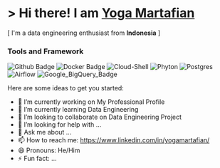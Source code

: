 # > Hi there! I am [Yoga Martafian](https://www.linkedin.com/in/yogamartafian/)
[ I'm a data engineering enthusiast from **Indonesia** ]

### Tools and Framework
![Github Badge](https://img.shields.io/badge/Github-black?logo=github)
![Docker Badge](https://img.shields.io/badge/Docker-2496ED?logo=docker&logoColor=fff&style=flat-square)
![Cloud-Shell](https://img.shields.io/badge/Cloud-Shell-blue?logo=googlecloud)
![Phyton](https://img.shields.io/badge/Phyton-white?logo=python)
![Postgres](https://img.shields.io/badge/Postgres-blue?logo=postgresql&logoColor=white)
![Airflow](https://img.shields.io/badge/Airflow-green?logo=apacheairflow&logoColor=white)
![Google_BigQuery_Badge](https://img.shields.io/badge/BigQuery-white?logo=googlebigquery)

Here are some ideas to get you started:

- 🔭 I’m currently working on My Professional Profile
- 🌱 I’m currently learning Data Engineering
- 👯 I’m looking to collaborate on Data Engineering Project
- 🤔 I’m looking for help with ...
- 💬 Ask me about ...
- 📫 How to reach me: https://www.linkedin.com/in/yogamartafian/
- 😄 Pronouns: He/Him
- ⚡ Fun fact: ...
